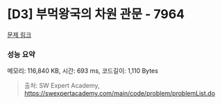 # [D3] 부먹왕국의 차원 관문 - 7964 

[문제 링크](https://swexpertacademy.com/main/code/problem/problemDetail.do?contestProbId=AWuSgKpqmooDFASy) 

### 성능 요약

메모리: 116,840 KB, 시간: 693 ms, 코드길이: 1,110 Bytes



> 출처: SW Expert Academy, https://swexpertacademy.com/main/code/problem/problemList.do